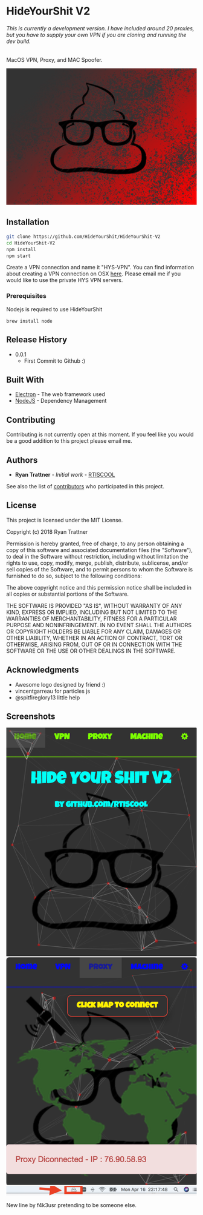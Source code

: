 # HideYourShit V2
###### This is currently a development version. I have included around 20 proxies, but you have to supply your own VPN if you are cloning and running the dev build. 

MacOS VPN, Proxy, and MAC Spoofer.


![](header.png)

## Installation


```sh
git clone https://github.com/HideYourShit/HideYourShit-V2
cd HideYourShit-V2
npm install
npm start 
```
Create a VPN connection and name it "HYS-VPN".
You can find information about creating a VPN connection on OSX [here](https://support.apple.com/kb/PH25513?locale=en_US).
Please email me if you would like to use the private HYS VPN servers. 

### Prerequisites

Nodejs is required to use HideYourShit

```
brew install node
```

## Release History

* 0.0.1
    * First Commit to Github :)

## Built With

* [Electron](https://electronjs.org/) - The web framework used
* [NodeJS](https://nodejs.org/en/) - Dependency Management

## Contributing

Contributing is not currently open at this moment. If you feel like you would be a good addition to this project please email me.

## Authors

* **Ryan Trattner** - *Initial work* - [RTISCOOL](https://github.com/RTISCOOL)

See also the list of [contributors](https://github.com/HideYourShit/HideYourShit-V2/contributors) who participated in this project.

## License

This project is licensed under the MIT License.

Copyright (c) 2018 Ryan Trattner

Permission is hereby granted, free of charge, to any person obtaining a copy
of this software and associated documentation files (the "Software"), to deal
in the Software without restriction, including without limitation the rights
to use, copy, modify, merge, publish, distribute, sublicense, and/or sell
copies of the Software, and to permit persons to whom the Software is
furnished to do so, subject to the following conditions:

The above copyright notice and this permission notice shall be included in all
copies or substantial portions of the Software.

THE SOFTWARE IS PROVIDED "AS IS", WITHOUT WARRANTY OF ANY KIND, EXPRESS OR
IMPLIED, INCLUDING BUT NOT LIMITED TO THE WARRANTIES OF MERCHANTABILITY,
FITNESS FOR A PARTICULAR PURPOSE AND NONINFRINGEMENT. IN NO EVENT SHALL THE
AUTHORS OR COPYRIGHT HOLDERS BE LIABLE FOR ANY CLAIM, DAMAGES OR OTHER
LIABILITY, WHETHER IN AN ACTION OF CONTRACT, TORT OR OTHERWISE, ARISING FROM,
OUT OF OR IN CONNECTION WITH THE SOFTWARE OR THE USE OR OTHER DEALINGS IN THE
SOFTWARE.

## Acknowledgments

* Awesome logo designed by friend :)
* vincentgarreau for particles js
* @spitfireglory13 little help 

## Screenshots
![](screenshot1.png)
![](screenshot2.png)
![](screenshot3.png)

New line by f4k3usr pretending to be someone else.
